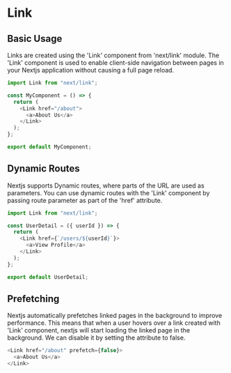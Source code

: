 # Link

<h2>Basic Usage</h2>
<p>Links are created using the 'Link' component from 'next/link' module. The 'Link' component is used to enable client-side navigation between pages in your Nextjs application without causing a full page reload.</p>

```js
import Link from "next/link";

const MyComponent = () => {
  return (
    <Link href="/about">
      <a>About Us</a>
    </Link>
  );
};

export default MyComponent;
```

<h2>Dynamic Routes</h2>
<p>Nextjs supports Dynamic routes, where parts of the URL are used as parameters. You can use dynamic routes with the 'Link' component by passing route parameter as part of the 'href' attribute.</p>

```js
import Link from "next/link";

const UserDetail = ({ userId }) => {
  return (
    <Link href={`/users/${userId}`}>
      <a>View Profile</a>
    </Link>
  );
};

export default UserDetail;
```

<h2>Prefetching</h2>
<p>Nextjs automatically prefetches linked pages in the background to improve performance. This means that when a user hovers over a link created with 'Link' component, nextjs will start loading the linked page in the background. We can disable it by setting the attribute to false.</p>

```js
<Link href="/about" prefetch={false}>
  <a>About Us</a>
</Link>
```
